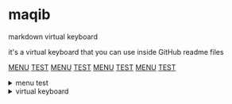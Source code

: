 # maqib
markdown virtual keyboard

it's a virtual keyboard that you can use inside GitHub readme files


[MENU](https://github.com/handyc/) [TEST](https://www.wikipedia.org/) [MENU](https://github.com/handyc/hanb) [TEST](https://github.com/handyc/Rth) [MENU](https://github.com/handyc/klurp) [TEST](https://github.com/handyc/likhr) [MENU](https://github.com/handyc/hanb) [TEST](https://github.com/handyc/hanb) 

</pre>
  
<details><summary>menu test</summary>
<sub><sup><sub><sup><sub><sup><sub><sup><sub><sup><sub><sup><sub><sup><sub><sup>
<pre>
╭────╮╭────╮╭────╮╭────╮╭────╮╭────╮╭────╮╭────╮╭────╮╭────╮╭────╮╭────╮╭────╮╭────╮╭────╮╭────╮╭────╮╭────╮
│<a href="https://stackoverflow.com/">test</a>││<a href="https://stackoverflow.com/">test</a>││<a href="https://stackoverflow.com/">test</a>││<a href="https://stackoverflow.com/">test</a>││<a href="https://stackoverflow.com/">test</a>││<a href="https://stackoverflow.com/">test</a>││<a href="https://stackoverflow.com/">test</a>││<a href="https://stackoverflow.com/">test</a>││<a href="https://stackoverflow.com/">test</a>││<a href="https://stackoverflow.com/">test</a>││<a href="https://stackoverflow.com/">test</a>││<a href="https://stackoverflow.com/">test</a>││<a href="https://stackoverflow.com/">test</a>││<a href="https://stackoverflow.com/">test</a>││<a href="https://stackoverflow.com/">test</a>││<a href="https://stackoverflow.com/">test</a>││<a href="https://stackoverflow.com/">test</a>││<a href="https://stackoverflow.com/">test</a>│  
╰────╯╰────╯╰────╯╰────╯╰────╯╰────╯╰────╯╰────╯╰────╯╰────╯╰────╯╰────╯╰────╯╰────╯╰────╯╰────╯╰────╯╰────╯
╭────╮╭────╮╭────╮╭────╮╭────╮╭────╮╭────╮╭────╮╭────╮╭────╮╭────╮╭────╮╭────╮╭────╮╭────╮╭────╮╭────╮╭────╮
│<a href="https://stackoverflow.com/">test</a>││<a href="https://stackoverflow.com/">test</a>││<a href="https://stackoverflow.com/">test</a>││<a href="https://stackoverflow.com/">test</a>││<a href="https://stackoverflow.com/">test</a>││<a href="https://stackoverflow.com/">test</a>││<a href="https://stackoverflow.com/">test</a>││<a href="https://stackoverflow.com/">test</a>││<a href="https://stackoverflow.com/">test</a>││<a href="https://stackoverflow.com/">test</a>││<a href="https://stackoverflow.com/">test</a>││<a href="https://stackoverflow.com/">test</a>││<a href="https://stackoverflow.com/">test</a>││<a href="https://stackoverflow.com/">test</a>││<a href="https://stackoverflow.com/">test</a>││<a href="https://stackoverflow.com/">test</a>││<a href="https://stackoverflow.com/">test</a>││<a href="https://stackoverflow.com/">test</a>│  
╰────╯╰────╯╰────╯╰────╯╰────╯╰────╯╰────╯╰────╯╰────╯╰────╯╰────╯╰────╯╰────╯╰────╯╰────╯╰────╯╰────╯╰────╯
╭────╮╭────╮╭────╮╭────╮╭────╮╭────╮╭────╮╭────╮╭────╮╭────╮╭────╮╭────╮╭────╮╭────╮╭────╮╭────╮╭────╮╭────╮
│<a href="https://stackoverflow.com/">test</a>││<a href="https://stackoverflow.com/">test</a>││<a href="https://stackoverflow.com/">test</a>││<a href="https://stackoverflow.com/">test</a>││<a href="https://stackoverflow.com/">test</a>││<a href="https://stackoverflow.com/">test</a>││<a href="https://stackoverflow.com/">test</a>││<a href="https://stackoverflow.com/">test</a>││<a href="https://stackoverflow.com/">test</a>││<a href="https://stackoverflow.com/">test</a>││<a href="https://stackoverflow.com/">test</a>││<a href="https://stackoverflow.com/">test</a>││<a href="https://stackoverflow.com/">test</a>││<a href="https://stackoverflow.com/">test</a>││<a href="https://stackoverflow.com/">test</a>││<a href="https://stackoverflow.com/">test</a>││<a href="https://stackoverflow.com/">test</a>││<a href="https://stackoverflow.com/">test</a>│  
╰────╯╰────╯╰────╯╰────╯╰────╯╰────╯╰────╯╰────╯╰────╯╰────╯╰────╯╰────╯╰────╯╰────╯╰────╯╰────╯╰────╯╰────╯
╭────╮╭────╮╭────╮╭────╮╭────╮╭────╮╭────╮╭────╮╭────╮╭────╮╭────╮╭────╮╭────╮╭────╮╭────╮╭────╮╭────╮╭────╮
│<a href="https://stackoverflow.com/">test</a>││<a href="https://stackoverflow.com/">test</a>││<a href="https://stackoverflow.com/">test</a>││<a href="https://stackoverflow.com/">test</a>││<a href="https://stackoverflow.com/">test</a>││<a href="https://stackoverflow.com/">test</a>││<a href="https://stackoverflow.com/">test</a>││<a href="https://stackoverflow.com/">test</a>││<a href="https://stackoverflow.com/">test</a>││<a href="https://stackoverflow.com/">test</a>││<a href="https://stackoverflow.com/">test</a>││<a href="https://stackoverflow.com/">test</a>││<a href="https://stackoverflow.com/">test</a>││<a href="https://stackoverflow.com/">test</a>││<a href="https://stackoverflow.com/">test</a>││<a href="https://stackoverflow.com/">test</a>││<a href="https://stackoverflow.com/">test</a>││<a href="https://stackoverflow.com/">test</a>│  
╰────╯╰────╯╰────╯╰────╯╰────╯╰────╯╰────╯╰────╯╰────╯╰────╯╰────╯╰────╯╰────╯╰────╯╰────╯╰────╯╰────╯╰────╯
╭────╮╭────╮╭────╮╭────╮╭────╮╭────╮╭────╮╭────╮╭────╮╭────╮╭────╮╭────╮╭────╮╭────╮╭────╮╭────╮╭────╮╭────╮
│<a href="https://stackoverflow.com/">test</a>││<a href="https://stackoverflow.com/">test</a>││<a href="https://stackoverflow.com/">test</a>││<a href="https://stackoverflow.com/">test</a>││<a href="https://stackoverflow.com/">test</a>││<a href="https://stackoverflow.com/">test</a>││<a href="https://stackoverflow.com/">test</a>││<a href="https://stackoverflow.com/">test</a>││<a href="https://stackoverflow.com/">test</a>││<a href="https://stackoverflow.com/">test</a>││<a href="https://stackoverflow.com/">test</a>││<a href="https://stackoverflow.com/">test</a>││<a href="https://stackoverflow.com/">test</a>││<a href="https://stackoverflow.com/">test</a>││<a href="https://stackoverflow.com/">test</a>││<a href="https://stackoverflow.com/">test</a>││<a href="https://stackoverflow.com/">test</a>││<a href="https://stackoverflow.com/">test</a>│  
╰────╯╰────╯╰────╯╰────╯╰────╯╰────╯╰────╯╰────╯╰────╯╰────╯╰────╯╰────╯╰────╯╰────╯╰────╯╰────╯╰────╯╰────╯
╭────╮╭────╮╭────╮╭────╮╭────╮╭────╮╭────╮╭────╮╭────╮╭────╮╭────╮╭────╮╭────╮╭────╮╭────╮╭────╮╭────╮╭────╮
│<a href="https://stackoverflow.com/">test</a>││<a href="https://stackoverflow.com/">test</a>││<a href="https://stackoverflow.com/">test</a>││<a href="https://stackoverflow.com/">test</a>││<a href="https://stackoverflow.com/">test</a>││<a href="https://stackoverflow.com/">test</a>││<a href="https://stackoverflow.com/">test</a>││<a href="https://stackoverflow.com/">test</a>││<a href="https://stackoverflow.com/">test</a>││<a href="https://stackoverflow.com/">test</a>││<a href="https://stackoverflow.com/">test</a>││<a href="https://stackoverflow.com/">test</a>││<a href="https://stackoverflow.com/">test</a>││<a href="https://stackoverflow.com/">test</a>││<a href="https://stackoverflow.com/">test</a>││<a href="https://stackoverflow.com/">test</a>││<a href="https://stackoverflow.com/">test</a>││<a href="https://stackoverflow.com/">test</a>│  
╰────╯╰────╯╰────╯╰────╯╰────╯╰────╯╰────╯╰────╯╰────╯╰────╯╰────╯╰────╯╰────╯╰────╯╰────╯╰────╯╰────╯╰────╯
</pre>
</sup></sub></sup></sub></sup></sub></sup></sub></sup></sub></sup></sub></sup></sub></sup></sub>
</details>

<details><summary>virtual keyboard</summary>
<pre>
╭────╮╭────╮╭────╮╭────╮╭────╮╭────╮╭────╮╭────╮╭────╮╭────╮╭────╮╭────╮╭────╮╭────╮╭────╮╭────╮╭────╮╭────╮
│<a href="https://stackoverflow.com/">test</a>││<a href="https://stackoverflow.com/">test</a>││<a href="https://stackoverflow.com/">test</a>││<a href="https://stackoverflow.com/">test</a>││<a href="https://stackoverflow.com/">test</a>││<a href="https://stackoverflow.com/">test</a>││<a href="https://stackoverflow.com/">test</a>││<a href="https://stackoverflow.com/">test</a>││<a href="https://stackoverflow.com/">test</a>││<a href="https://stackoverflow.com/">test</a>││<a href="https://stackoverflow.com/">test</a>││<a href="https://stackoverflow.com/">test</a>││<a href="https://stackoverflow.com/">test</a>││<a href="https://stackoverflow.com/">test</a>││<a href="https://stackoverflow.com/">test</a>││<a href="https://stackoverflow.com/">test</a>││<a href="https://stackoverflow.com/">test</a>││<a href="https://stackoverflow.com/">test</a>│  
╰────╯╰────╯╰────╯╰────╯╰────╯╰────╯╰────╯╰────╯╰────╯╰────╯╰────╯╰────╯╰────╯╰────╯╰────╯╰────╯╰────╯╰────╯
╭────╮╭────╮╭────╮╭────╮╭────╮╭────╮╭────╮╭────╮╭────╮╭────╮╭────╮╭────╮╭────╮╭────╮╭────╮╭────╮╭────╮╭────╮
│<a href="https://stackoverflow.com/">test</a>││<a href="https://stackoverflow.com/">test</a>││<a href="https://stackoverflow.com/">test</a>││<a href="https://stackoverflow.com/">test</a>││<a href="https://stackoverflow.com/">test</a>││<a href="https://stackoverflow.com/">test</a>││<a href="https://stackoverflow.com/">test</a>││<a href="https://stackoverflow.com/">test</a>││<a href="https://stackoverflow.com/">test</a>││<a href="https://stackoverflow.com/">test</a>││<a href="https://stackoverflow.com/">test</a>││<a href="https://stackoverflow.com/">test</a>││<a href="https://stackoverflow.com/">test</a>││<a href="https://stackoverflow.com/">test</a>││<a href="https://stackoverflow.com/">test</a>││<a href="https://stackoverflow.com/">test</a>││<a href="https://stackoverflow.com/">test</a>││<a href="https://stackoverflow.com/">test</a>│  
╰────╯╰────╯╰────╯╰────╯╰────╯╰────╯╰────╯╰────╯╰────╯╰────╯╰────╯╰────╯╰────╯╰────╯╰────╯╰────╯╰────╯╰────╯
╭────╮╭────╮╭────╮╭────╮╭────╮╭────╮╭────╮╭────╮╭────╮╭────╮╭────╮╭────╮╭────╮╭────╮╭────╮╭────╮╭────╮╭────╮
│<a href="https://stackoverflow.com/">test</a>││<a href="https://stackoverflow.com/">test</a>││<a href="https://stackoverflow.com/">test</a>││<a href="https://stackoverflow.com/">test</a>││<a href="https://stackoverflow.com/">test</a>││<a href="https://stackoverflow.com/">test</a>││<a href="https://stackoverflow.com/">test</a>││<a href="https://stackoverflow.com/">test</a>││<a href="https://stackoverflow.com/">test</a>││<a href="https://stackoverflow.com/">test</a>││<a href="https://stackoverflow.com/">test</a>││<a href="https://stackoverflow.com/">test</a>││<a href="https://stackoverflow.com/">test</a>││<a href="https://stackoverflow.com/">test</a>││<a href="https://stackoverflow.com/">test</a>││<a href="https://stackoverflow.com/">test</a>││<a href="https://stackoverflow.com/">test</a>││<a href="https://stackoverflow.com/">test</a>│  
╰────╯╰────╯╰────╯╰────╯╰────╯╰────╯╰────╯╰────╯╰────╯╰────╯╰────╯╰────╯╰────╯╰────╯╰────╯╰────╯╰────╯╰────╯
╭────╮╭────╮╭────╮╭────╮╭────╮╭────╮╭────╮╭────╮╭────╮╭────╮╭────╮╭────╮╭────╮╭────╮╭────╮╭────╮╭────╮╭────╮
│<a href="https://stackoverflow.com/">test</a>││<a href="https://stackoverflow.com/">test</a>││<a href="https://stackoverflow.com/">test</a>││<a href="https://stackoverflow.com/">test</a>││<a href="https://stackoverflow.com/">test</a>││<a href="https://stackoverflow.com/">test</a>││<a href="https://stackoverflow.com/">test</a>││<a href="https://stackoverflow.com/">test</a>││<a href="https://stackoverflow.com/">test</a>││<a href="https://stackoverflow.com/">test</a>││<a href="https://stackoverflow.com/">test</a>││<a href="https://stackoverflow.com/">test</a>││<a href="https://stackoverflow.com/">test</a>││<a href="https://stackoverflow.com/">test</a>││<a href="https://stackoverflow.com/">test</a>││<a href="https://stackoverflow.com/">test</a>││<a href="https://stackoverflow.com/">test</a>││<a href="https://stackoverflow.com/">test</a>│  
╰────╯╰────╯╰────╯╰────╯╰────╯╰────╯╰────╯╰────╯╰────╯╰────╯╰────╯╰────╯╰────╯╰────╯╰────╯╰────╯╰────╯╰────╯
╭────╮╭────╮╭────╮╭────╮╭────╮╭────╮╭────╮╭────╮╭────╮╭────╮╭────╮╭────╮╭────╮╭────╮╭────╮╭────╮╭────╮╭────╮
│<a href="https://stackoverflow.com/">test</a>││<a href="https://stackoverflow.com/">test</a>││<a href="https://stackoverflow.com/">test</a>││<a href="https://stackoverflow.com/">test</a>││<a href="https://stackoverflow.com/">test</a>││<a href="https://stackoverflow.com/">test</a>││<a href="https://stackoverflow.com/">test</a>││<a href="https://stackoverflow.com/">test</a>││<a href="https://stackoverflow.com/">test</a>││<a href="https://stackoverflow.com/">test</a>││<a href="https://stackoverflow.com/">test</a>││<a href="https://stackoverflow.com/">test</a>││<a href="https://stackoverflow.com/">test</a>││<a href="https://stackoverflow.com/">test</a>││<a href="https://stackoverflow.com/">test</a>││<a href="https://stackoverflow.com/">test</a>││<a href="https://stackoverflow.com/">test</a>││<a href="https://stackoverflow.com/">test</a>│  
╰────╯╰────╯╰────╯╰────╯╰────╯╰────╯╰────╯╰────╯╰────╯╰────╯╰────╯╰────╯╰────╯╰────╯╰────╯╰────╯╰────╯╰────╯
╭────╮╭────╮╭────╮╭────╮╭────╮╭────╮╭────╮╭────╮╭────╮╭────╮╭────╮╭────╮╭────╮╭────╮╭────╮╭────╮╭────╮╭────╮
│<a href="https://stackoverflow.com/">test</a>││<a href="https://stackoverflow.com/">test</a>││<a href="https://stackoverflow.com/">test</a>││<a href="https://stackoverflow.com/">test</a>││<a href="https://stackoverflow.com/">test</a>││<a href="https://stackoverflow.com/">test</a>││<a href="https://stackoverflow.com/">test</a>││<a href="https://stackoverflow.com/">test</a>││<a href="https://stackoverflow.com/">test</a>││<a href="https://stackoverflow.com/">test</a>││<a href="https://stackoverflow.com/">test</a>││<a href="https://stackoverflow.com/">test</a>││<a href="https://stackoverflow.com/">test</a>││<a href="https://stackoverflow.com/">test</a>││<a href="https://stackoverflow.com/">test</a>││<a href="https://stackoverflow.com/">test</a>││<a href="https://stackoverflow.com/">test</a>││<a href="https://stackoverflow.com/">test</a>│  
╰────╯╰────╯╰────╯╰────╯╰────╯╰────╯╰────╯╰────╯╰────╯╰────╯╰────╯╰────╯╰────╯╰────╯╰────╯╰────╯╰────╯╰────╯
╭──────────────────────────────────────────────────────────────────────────────╮
│ <a href="https://stackoverflow.com/">test</a>                                                                         │  
╰──────────────────────────────────────────────────────────────────────────────╯
</pre>
</details>

